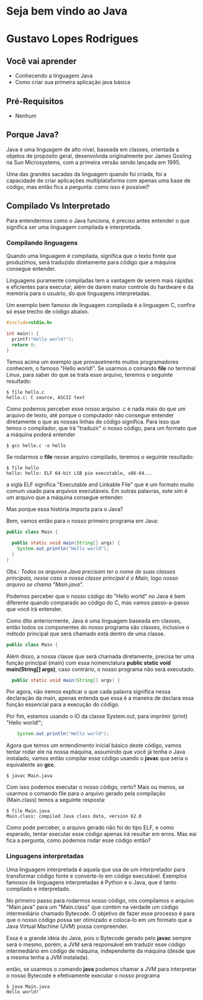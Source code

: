 # Seja bem vindo ao Java

# Gustavo Lopes Rodrigues

## Você vai aprender

- Conhecendo a linguagem Java
- Como criar sua primeira aplicação java básica

## Pré-Requisitos

- Nenhum

## Porque Java?

Java é uma linguagem de alto nível, baseada em classes, orientada a objetos de propósito geral, desenvolvida originalmente por James Gosling na Sun Microsystems, com a primeira versão sendo lançada em 1995.

Uma das grandes sacadas da linguagem quando foi criada, foi a capacidade de criar aplicações multiplataforma com apenas uma base de código, mas então fica a pergunta: como isso é possível?

## Compilado Vs Interpretado

Para entendermos como o Java funciona, é preciso antes entender o que significa ser uma linguagem compilada e interpretada. 

### Compilando linguagens

Quando uma linguagem é compilada, significa que o texto fonte que produzimos, será traduzido diretamente para código que a máquina consegue entender.

Linguagens puramente compiladas tem a vantagem de serem mais rápidas e eficientes para executar, além de darem maior controle do hardware e da 
memória para o usuário, do que linguagens interpretadas.

Um exemplo bem famoso de linguagem compilada é a linguagem C, confira só esse trecho de código abaixo.

```c
#include<stdio.h>

int main() {
  printf("Hello world!");
  return 0;
}
```

Temos acima um exemplo que provavelmente muitos programadores conhecem, o famoso "Hello world!". Se usarmos o comando **file** no terminal Linux, para saber do que se trata
esse arquivo, teremos o seguinte resultado:
``` 
$ file hello.c
hello.c: C source, ASCII text
``` 
Como podemos perceber esse nosso arquivo .c é nada mais do que um arquivo de texto, até porque o computador não consegue entender diretamente o que as nossas linhas de código
significa. Para isso que temos o compilador, que irá "traduzir" o nosso código, para um formato que a máquina poderá entender

```
$ gcc hello.c -o hello
``` 

Se rodarmos o **file** nesse arquivo compilado, teremos o seguinte resultado:
``` 
$ file hello
hello: hello: ELF 64-bit LSB pie executable, x86-64...
``` 

a sigla ELF significa "Executable and Linkable File" que é um formato muito comum usado para arquivos executáveis. Em outras palavras, este sim é um arquivo que a máquina consegue entender.

Mas porque essa história importa para o Java?

Bem, vamos então para o nosso primeiro programa em Java:

```java
public class Main {

  public static void main(String[] args) {
    System.out.println("Hello world");
  }
}
```
*Obs.: Todos os arquivos Java precisam ter o nome de suas classes principais, nesse caso a nossa classe principal é o Main, logo nosso arquivo se chama "Main.java".*

Podemos perceber que o nosso código do "Hello world" no Java é bem diferente quando comparado ao código do C, mas vamos passo-a-passo que você irá entender.

Como dito anteriormente, Java é uma linguagem baseada em classes, então todos os componentes do nosso programa são classes, inclusive o método principal que será chamado
está dentro de uma classe.
```java
public class Main {
```

Além disso, a nossa classe que será chamada diretamente, precisa ter uma função principal (main) com essa nomenclatura **public static void main(String[] args)**, caso contrário, o nosso programa não será executado.
```java
  public static void main(String[] args) {
```

Por agora, não iremos explicar o que cada palavra significa nessa declaração da main, apenas entenda que essa é a maneira de declara essa função essencial para a execução do código.

Por fim, estamos usando o IO da classe System.out, para imprimir (print) "Hello world!";
```java
    System.out.println("Hello world");
```

Agora que temos um entendimento inicial básico deste código, vamos tentar rodar ele na nossa máquina, assumindo que você já tenha o Java instalado, vamos então compilar 
esse código usando o **javac** que seria o equivalente ao **gcc**.

``` 
$ javac Main.java
``` 
Com isso podemos executar o nosso código, certo? Mais ou menos, se usarmos o comando file para o arquivo gerado pela compilação (Main.class) temos a seguinte resposta:

``` 
$ file Main.java
Main.class: compiled Java class data, version 62.0
``` 

Como pode perceber, o arquivo gerado não foi do tipo ELF, e como esperado, tentar executar esse código apenas irá resultar em erros. Mas eai fica a pergunta, como podemos rodar esse código então? 

### Linguagens interpretadas

Uma linguagem interpretada é aquela que usa de um interpretador para transformar código fonte e converte-lo em código executável. Exemplos famosos de linguagens interpretadas é Python e o Java, que é tanto compilado e interpretado. 

No primeiro passo para rodarmos nosso código, nós compilamos o arquivo "Main.java" para um "Main.class" que contém na verdade um código intermediário chamado Bytecode. O objetivo de fazer 
esse processo é para que o nosso código possa ser otimizado e coloca-lo em um formato que a Java Virtual Machine (JVM) possa compreender.

Essa é a grande ideia do Java, pois o Bytecode gerado pelo **javac** sempre será o mesmo, porém, a JVM será responsável em traduzir esse código intermediário em código de máquina, independente da máquina (desde que a mesma tenha a JVM instalada).

então, se usarmos o comando **java** podemos chamar a JVM para interpretar o nosso Bytecode e efetivamente executar o nosso programa

``` 
$ java Main.java
Hello world!
``` 


